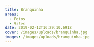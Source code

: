 ```yaml
---
title: Branquinha
areas:
  - Fotos
  - Gatos
date: 2019-02-12T16:29:10.691Z
cover: /images/uploads/branquinha.jpg
images: /images/uploads/branquinha.jpg
---
```


